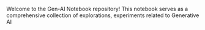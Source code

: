 Welcome to the Gen-AI Notebook repository! This notebook serves as a comprehensive collection of explorations, experiments related to Generative AI
